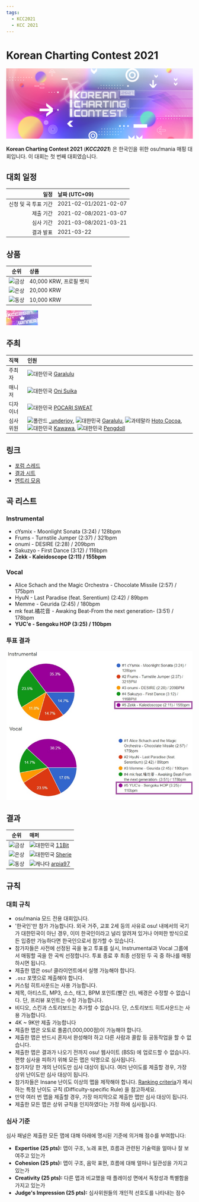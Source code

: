 ```yaml
---
tags:
  - KCC2021
  - KCC 2021
---
```


# Korean Charting Contest 2021

![KCC2021 배너](img/banner.png)

**Korean Charting Contest 2021** (***KCC2021***) 은 한국인을 위한 osu!mania 매핑 대회입니다. 이 대회는 첫 번째 대회였습니다.

## 대회 일정

| 일정 | 날짜 (UTC+09) |
| --: | :-- |
| 신청 및 곡 투표 기간 | 2021-02-01/2021-02-07 |
| 제출 기간 | 2021-02-08/2021-03-07 |
| 심사 기간 | 2021-03-08/2021-03-21 |
| 결과 발표 | 2021-03-22 |

## 상품

| 순위 | 상품 |
| :-: | :-- |
| ![금상](/wiki/shared/crown-gold.png "1위") | 40,000 KRW, 프로필 뱃지 |
| ![은상](/wiki/shared/crown-silver.png "2위") | 20,000 KRW |
| ![동상](/wiki/shared/crown-bronze.png "3위") | 10,000 KRW |

![KCC2021 뱃지](img/badge.png)

## 주최

| 직책 | 인원 |
| :-- | :-- |
| 주최자 | ![][flag_KR] [Garalulu](https://osu.ppy.sh/users/757783) |
| 매니저 | ![][flag_KR] [Oni Suika](https://osu.ppy.sh/users/4848023) |
| 디자이너 | ![][flag_KR] [POCARI SWEAT](https://osu.ppy.sh/users/5082685) |
| 심사위원 | ![][flag_PL] [_underjoy](https://osu.ppy.sh/users/6392061), ![][flag_KR] [Garalulu](https://osu.ppy.sh/users/757783), ![][flag_GT] [Hoto Cocoa](https://osu.ppy.sh/users/6974536), ![][flag_KR] [Kawawa](https://osu.ppy.sh/users/4647754), ![][flag_KR] [Pengdoll](https://osu.ppy.sh/users/6392061) |

## 링크

- [포럼 스레드](https://osu.ppy.sh/community/forums/topics/1230057)
- [결과 시트](https://docs.google.com/spreadsheets/d/1O0Ygpning0te62S850M42oPo0lCYd1Ct8VeYnAWRcYE/edit?usp=sharing)
- [엔트리 모음](https://lulu.s-ul.eu/D2M3x9LH)

## 곡 리스트

### Instrumental

- cYsmix - Moonlight Sonata (3:24) / 128bpm
- Frums - Turnstile Jumper (2:37) / 321bpm
- onumi - DESIRE (2:28) / 209bpm
- Sakuzyo - First Dance (3:12) / 116bpm
- **Zekk - Kaleidoscope (2:11) / 155bpm**

### Vocal

- Alice Schach and the Magic Orchestra - Chocolate Missile (2:57) / 175bpm
- HyuN - Last Paradise (feat. Serentium) (2:42) / 89bpm
- Memme - Geurida (2:45) / 180bpm
- mk feat.橘花音 - Awaking Beat-From the next generation- (3:51) / 178bpm
- **YUC'e - Sengoku HOP (3:25) / 110bpm**

### 투표 결과

![KCC2021 투표 결과](img/voteresult.jpg)

## 결과

| 순위 | 매퍼 |
| :-: | :-- |
| ![금상](/wiki/shared/crown-gold.png "1위") | ![][flag_KR] [11Bit](https://osu.ppy.sh/users/14804526) |
| ![은상](/wiki/shared/crown-silver.png "2위") | ![][flag_KR] [Sherie](https://osu.ppy.sh/users/9113475) |
| ![동상](/wiki/shared/crown-bronze.png "3위") | ![][flag_CA] [arpia97](https://osu.ppy.sh/users/6363008) |

## 규칙

### 대회 규칙

- osu!mania 모드 전용 대회입니다.
- '한국인'만 참가 가능합니다. 외국 거주, 교포 2세 등의 사유로 osu! 내에서의 국기가 대한민국이 아닌 경우, 이미 한국인이라고 널리 알려져 있거나 어떠한 방식으로든 입증만 가능하다면 한국인으로서 참가할 수 있습니다.
- 참가자들은 사전에 선정된 곡을 놓고 투표를 실시, Instrumental과 Vocal 그룹에서 매핑할 곡을 한 곡씩 선정합니다. 투표 종료 후 최종 선정된 두 곡 중 하나를 매핑하시면 됩니다.
- 제출한 맵은 osu! 클라이언트에서 실행 가능해야 합니다.
- `.osz` 포맷으로 제출해야 합니다.
- 커스텀 히트사운드는 사용 가능합니다.
- 제목, 아티스트, MP3, 소스, 태그, BPM 포인트(빨간 선), 배경은 수정할 수 없습니다. 단, 프리뷰 포인트는 수정 가능합니다.
- 비디오, 스킨과 스토리보드는 추가할 수 없습니다. 단, 스토리보드 히트사운드는 사용 가능합니다.
- 4K ~ 9K만 제출 가능합니다
- 제출한 맵은 오토로 풀콤(1,000,000점)이 가능해야 합니다.
- 제출한 맵은 반드시 혼자서 완성해야 하고 다른 사람과 콜랍 등 공동작업을 할 수 없습니다.
- 제출한 맵은 결과가 나오기 전까지 osu! 웹사이트 (BSS) 에 업로드할 수 없습니다. 편향 심사을 피하기 위해 모든 맵은 익명으로 심사됩니다.
- 참가자당 한 개의 난이도만 심사 대상이 됩니다. 여러 난이도를 제출할 경우, 가장 상위 난이도만 심사 대상이 됩니다.
- 참가자들은 Insane 난이도 이상의 맵을 제작해야 합니다. [Ranking criteria](/wiki/Ranking_Criteria)가 제시하는 특정 난이도 규칙 (Difficulty-specific Rule) 을 참고하세요.
- 만약 여러 번 맵을 제출할 경우, 가장 마지막으로 제출한 맵만 심사 대상이 됩니다.
- 제출한 모든 맵은 상위 규칙을 인지하였다는 가정 하에 심사됩니다.

### 심사 기준

심사 패널은 제출한 모든 맵에 대해 아래에 명시된 기준에 의거해 점수를 부여합니다:

- **Expertise (25 pts):** 맵이 구조, 노래 표현, 흐름과 관련된 기술력을 얼마나 잘 보여주고 있는가
- **Cohesion (25 pts):** 맵이 구조, 음악 표현, 흐름에 대해 얼마나 일관성을 가지고 있는가
- **Creativity (25 pts):** 다른 맵과 비교했을 때 플레이성 면에서 독창성과 특별함을 가지고 있는가
- **Judge's Impression (25 pts):** 심사위원들의 개인적 선호도를 나타내는 점수

[flag_CA]: /wiki/shared/flag/CA.gif "캐나다"
[flag_GT]: /wiki/shared/flag/GT.gif "과테말라"
[flag_KR]: /wiki/shared/flag/KR.gif "대한민국"
[flag_PL]: /wiki/shared/flag/PL.gif "폴란드"
